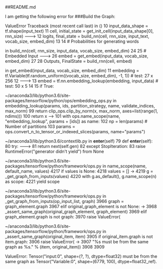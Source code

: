 ##README.md

I am getting the following error for ###Build the Graph:

ValueError                                Traceback (most recent call last)
<ipython-input-436-a2d9a7091ca5> in <module>()
     10     input_data_shape = tf.shape(input_text)
     11     cell, initial_state = get_init_cell(input_data_shape[0], rnn_size)
---> 12     logits, final_state = build_nn(cell, rnn_size, input_text, vocab_size, embed_dim)
     13 
     14     # Probabilities for generating words

<ipython-input-433-a9f72f394a68> in build_nn(cell, rnn_size, input_data, vocab_size, embed_dim)
     24 
     25     # Embedded Input
---> 26     embed = get_embed(input_data, vocab_size, embed_dim)
     27 
     28     Outputs, FinalState = build_rnn(cell, embed)

<ipython-input-431-fdc7247b76d7> in get_embed(input_data, vocab_size, embed_dim)
     11     embedding = tf.Variable(tf.random_uniform((vocab_size, embed_dim), -1, 1))  # test: 27 x 256
     12 
---> 13     embed = tf.nn.embedding_lookup(embedding, input_data) # test: 50 x 5
     14 
     15     if True:

~/anaconda3/lib/python3.6/site-packages/tensorflow/python/ops/embedding_ops.py in embedding_lookup(params, ids, partition_strategy, name, validate_indices, max_norm)
     99       return clip_ops.clip_by_norm(x, max_norm, axes=list(range(1, ndims)))
    100     return x
--> 101   with ops.name_scope(name, "embedding_lookup", params + [ids]) as name:
    102     np = len(params)  # Number of partitions
    103     params = ops.convert_n_to_tensor_or_indexed_slices(params, name="params")

~/anaconda3/lib/python3.6/contextlib.py in __enter__(self)
     79     def __enter__(self):
     80         try:
---> 81             return next(self.gen)
     82         except StopIteration:
     83             raise RuntimeError("generator didn't yield") from None

~/anaconda3/lib/python3.6/site-packages/tensorflow/python/framework/ops.py in name_scope(name, default_name, values)
   4217   if values is None:
   4218     values = []
-> 4219   g = _get_graph_from_inputs(values)
   4220   with g.as_default(), g.name_scope(n) as scope:
   4221     yield scope

~/anaconda3/lib/python3.6/site-packages/tensorflow/python/framework/ops.py in _get_graph_from_inputs(op_input_list, graph)
   3966         graph = graph_element.graph
   3967       elif original_graph_element is not None:
-> 3968         _assert_same_graph(original_graph_element, graph_element)
   3969       elif graph_element.graph is not graph:
   3970         raise ValueError(

~/anaconda3/lib/python3.6/site-packages/tensorflow/python/framework/ops.py in _assert_same_graph(original_item, item)
   3905   if original_item.graph is not item.graph:
   3906     raise ValueError(
-> 3907         "%s must be from the same graph as %s." % (item, original_item))
   3908 
   3909 

ValueError: Tensor("input:0", shape=(?, ?), dtype=float32) must be from the same graph as Tensor("Variable:0", shape=(6779, 100), dtype=float32_ref).
